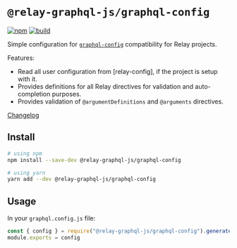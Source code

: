 # `@relay-graphql-js/graphql-config`

[![npm](https://img.shields.io/npm/v/vscode-apollo-relay.svg)](https://www.npmjs.com/package/vscode-apollo-relay)
[![build](https://img.shields.io/travis/relay-tools/vscode-apollo-relay/master.svg)](https://travis-ci.org/relay-tools/vscode-apollo-relay/builds)

Simple configuration for [`graphql-config`](https://graphql-config.com) compatibility for Relay projects. 

Features:

- Read all user configuration from [relay-config], if the project is setup with it.
- Provides definitions for all Relay directives for validation and auto-completion purposes.
- Provides validation of `@argumentDefinitions` and `@arguments` directives.

[Changelog](https://github.com/relay-tools/relay-graphql-js/blob/master/packages/graphql-config/CHANGELOG.md)

## Install

```sh
# using npm
npm install --save-dev @relay-graphql-js/graphql-config

# using yarn
yarn add --dev @relay-graphql-js/graphql-config
```

## Usage

In your `graphql.config.js` file:

```js
const { config } = require("@relay-graphql-js/graphql-config").generateConfig()
module.exports = config
```
